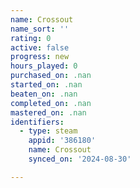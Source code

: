 ```yaml
---
name: Crossout
name_sort: ''
rating: 0
active: false
progress: new
hours_played: 0
purchased_on: .nan
started_on: .nan
beaten_on: .nan
completed_on: .nan
mastered_on: .nan
identifiers:
  - type: steam
    appid: '386180'
    name: Crossout
    synced_on: '2024-08-30'

---
```

